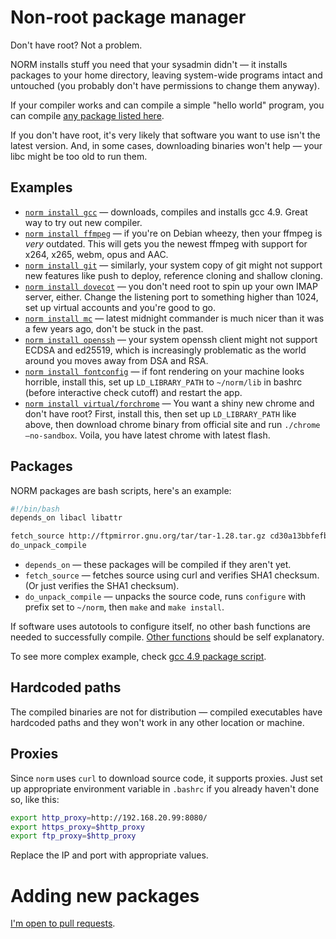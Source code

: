 # Non-root package manager

Don't have root? Not a problem.

NORM installs stuff you need that your sysadmin didn't — it installs packages to your home directory, leaving system-wide programs intact and untouched (you probably don't have permissions to change them anyway).

If your compiler works and can compile a simple "hello world" program, you can compile [any package listed here](https://github.com/hmage/norm/tree/master/packages). 

If you don't have root, it's very likely that software you want to use isn't the latest version. And, in some cases, downloading binaries won't help — your libc might be too old to run them.

## Examples
 * [`norm install gcc`](https://github.com/hmage/norm/tree/master/packages/gcc) — downloads, compiles and installs gcc 4.9. Great way to try out new compiler.
 * [`norm install ffmpeg`](https://github.com/hmage/norm/tree/master/packages/ffmpeg) — if you're on Debian wheezy, then your ffmpeg is _very_ outdated. This will gets you the newest ffmpeg with support for x264, x265, webm, opus and AAC.
 * [`norm install git`](https://github.com/hmage/norm/tree/master/packages/git) — similarly, your system copy of git might not support new features like push to deploy, reference cloning and shallow cloning.
 * [`norm install dovecot`](https://github.com/hmage/norm/tree/master/packages/dovecot) — you don't need root to spin up your own IMAP server, either. Change the listening port to something higher than 1024, set up virtual accounts and you're good to go.
 * [`norm install mc`](https://github.com/hmage/norm/tree/master/packages/mc) — latest midnight commander is much nicer than it was a few years ago, don't be stuck in the past.
 * [`norm install openssh`](https://github.com/hmage/norm/tree/master/packages/openssh) — your system openssh client might not support ECDSA and ed25519, which is increasingly problematic as the world around you moves away from DSA and RSA.
 * [`norm install fontconfig`](https://github.com/hmage/norm/tree/master/packages/fontconfig) — if font rendering on your machine looks horrible, install this, set up `LD_LIBRARY_PATH` to `~/norm/lib` in bashrc (before interactive check cutoff) and restart the app.
 * [`norm install virtual/forchrome`](https://github.com/hmage/norm/tree/master/packages/virtual/forchrome) — You want a shiny new chrome and don't have root? First, install this, then set up `LD_LIBRARY_PATH` like above, then download chrome binary from official site and run `./chrome —no-sandbox`. Voila, you have latest chrome with latest flash.

## Packages
NORM packages are bash scripts, here's an example:

```bash
#!/bin/bash
depends_on libacl libattr

fetch_source http://ftpmirror.gnu.org/tar/tar-1.28.tar.gz cd30a13bbfefb54b17e039be7c43d2592dd3d5d0
do_unpack_compile
```

 * `depends_on` — these packages will be compiled if they aren't yet.
 * `fetch_source` — fetches source using curl and verifies SHA1 checksum.  
 (Or just verifies the SHA1 checksum).
 * `do_unpack_compile` — unpacks the source code, runs `configure` with prefix set to `~/norm`, then `make` and `make install`.

If software uses autotools to configure itself, no other bash functions are needed to successfully compile. [Other functions](https://github.com/hmage/norm/blob/master/norm_common.functions) should be self explanatory.

To see more complex example, check [gcc 4.9 package script](https://github.com/hmage/norm/tree/master/packages/gcc).

## Hardcoded paths

The compiled binaries are not for distribution — compiled executables have hardcoded paths and they won't work in any other location or machine.

## Proxies

Since `norm` uses `curl` to download source code, it supports proxies. Just set up appropriate environment variable in `.bashrc` if you already haven't done so, like this:

```bash
export http_proxy=http://192.168.20.99:8080/
export https_proxy=$http_proxy
export ftp_proxy=$http_proxy
```

Replace the IP and port with appropriate values.

# Adding new packages

[I'm open to pull requests](https://github.com/hmage/norm/compare).
